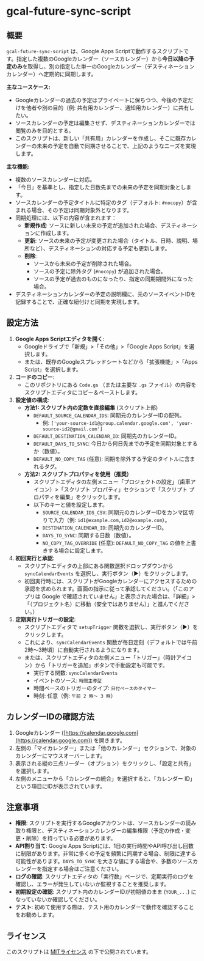 # gcal-future-sync-script

## 概要

`gcal-future-sync-script` は、Google Apps Scriptで動作するスクリプトです。指定した複数のGoogleカレンダー（ソースカレンダー）から**今日以降の予定のみ**を取得し、別の指定した単一のGoogleカレンダー（デスティネーションカレンダー）へ定期的に同期します。

**主なユースケース:**

* Googleカレンダーの過去の予定はプライベートに保ちつつ、今後の予定だけを他者や別の目的（例: 共有用カレンダー、通知用カレンダー）に共有したい。
* ソースカレンダーの予定は編集させず、デスティネーションカレンダーでは閲覧のみを目的とする。
* このスクリプトは、新しい「共有用」カレンダーを作成し、そこに既存カレンダーの未来の予定を自動で同期させることで、上記のようなニーズを実現します。

**主な機能:**

* 複数のソースカレンダーに対応。
* 「今日」を基準とし、指定した日数先までの未来の予定を同期対象とします。
* ソースカレンダーの予定タイトルに特定のタグ（デフォルト: `#nocopy`）が含まれる場合、その予定は同期対象外となります。
* 同期処理には、以下の内容が含まれます：
    * **新規作成**: ソースに新しい未来の予定が追加された場合、デスティネーションに作成します。
    * **更新**: ソースの未来の予定が変更された場合（タイトル、日時、説明、場所など）、デスティネーションの対応する予定も更新します。
    * **削除**:
        * ソースから未来の予定が削除された場合。
        * ソースの予定に除外タグ (`#nocopy`) が追加された場合。
        * ソースの予定が過去のものになったり、指定の同期期間外になった場合。
* デスティネーションカレンダーの予定の説明欄に、元のソースイベントIDを記録することで、正確な紐付けと同期を実現します。

## 設定方法

1.  **Google Apps Scriptエディタを開く**:
    * Googleドライブで「新規」>「その他」>「Google Apps Script」を選択します。
    * または、既存のGoogleスプレッドシートなどから「拡張機能」>「Apps Script」を選択します。
2.  **コードのコピー**:
    * このリポジトリにある `Code.gs` （または主要な `.gs` ファイル）の内容をスクリプトエディタにコピー＆ペーストします。
3.  **設定値の構成**:
    * **方法1: スクリプト内の定数を直接編集** (スクリプト上部)
        * `DEFAULT_SOURCE_CALENDAR_IDS`: 同期元のカレンダーIDの配列。
            * 例: `['your-source-id1@group.calendar.google.com', 'your-source-id2@gmail.com']`
        * `DEFAULT_DESTINATION_CALENDAR_ID`: 同期先のカレンダーID。
        * `DEFAULT_DAYS_TO_SYNC`: 今日から何日先までの予定を同期対象とするか（数値）。
        * `DEFAULT_NO_COPY_TAG` (任意): 同期を除外する予定のタイトルに含まれるタグ。
    * **方法2: スクリプトプロパティを使用（推奨）**
        * スクリプトエディタの左側メニュー「プロジェクトの設定」（歯車アイコン）>「スクリプト プロパティ」セクションで「スクリプト プロパティを編集」をクリックします。
        * 以下のキーと値を設定します。
            * `SOURCE_CALENDAR_IDS_CSV`: 同期元のカレンダーIDをカンマ区切りで入力（例: `id1@example.com,id2@example.com`）。
            * `DESTINATION_CALENDAR_ID`: 同期先のカレンダーID。
            * `DAYS_TO_SYNC`: 同期する日数（数値）。
            * `NO_COPY_TAG_OVERRIDE` (任意): `DEFAULT_NO_COPY_TAG` の値を上書きする場合に設定します。
4.  **初回実行と承認**:
    * スクリプトエディタの上部にある関数選択ドロップダウンから `syncCalendarEvents` を選択し、実行ボタン（▶）をクリックします。
    * 初回実行時には、スクリプトがGoogleカレンダーにアクセスするための承認を求められます。画面の指示に従って承認してください。（「このアプリは Google で確認されていません」と表示された場合は、「詳細」>「（プロジェクト名）に移動（安全ではありません）」と進んでください。）
5.  **定期実行トリガーの設定**:
    * スクリプトエディタで `setupTrigger` 関数を選択し、実行ボタン（▶）をクリックします。
    * これにより、`syncCalendarEvents` 関数が毎日定刻（デフォルトでは午前2時～3時頃）に自動実行されるようになります。
    * または、スクリプトエディタの左側メニュー「トリガー」（時計アイコン）から「トリガーを追加」ボタンで手動設定も可能です。
        * 実行する関数: `syncCalendarEvents`
        * イベントのソース: `時間主導型`
        * 時間ベースのトリガーのタイプ: `日付ベースのタイマー`
        * 時刻: 任意（例: `午前 2 時～ 3 時`）

## カレンダーIDの確認方法

1.  Googleカレンダー ([https://calendar.google.com](https://calendar.google.com)) を開きます。
2.  左側の「マイカレンダー」または「他のカレンダー」セクションで、対象のカレンダーにマウスオーバーします。
3.  表示される縦の三点リーダー（オプション）をクリックし、「設定と共有」を選択します。
4.  左側のメニューから「カレンダーの統合」を選択すると、「カレンダー ID」という項目にIDが表示されています。

## 注意事項

* **権限**: スクリプトを実行するGoogleアカウントは、ソースカレンダーの読み取り権限と、デスティネーションカレンダーの編集権限（予定の作成・変更・削除）を持っている必要があります。
* **API割り当て**: Google Apps Scriptには、1日の実行時間やAPI呼び出し回数に制限があります。非常に多くの予定を頻繁に同期する場合、制限に達する可能性があります。`DAYS_TO_SYNC` を大きな値にする場合や、多数のソースカレンダーを指定する場合はご注意ください。
* **ログの確認**: スクリプトエディタの「実行数」ページで、定期実行のログを確認し、エラーが発生していないか監視することを推奨します。
* **初期設定の確認**: スクリプト内のカレンダーIDが初期値のまま (`YOUR_...`) になっていないか確認してください。
* **テスト**: 初めて使用する際は、テスト用のカレンダーで動作を確認することをお勧めします。

## ライセンス

このスクリプトは [MITライセンス](LICENSE.txt) の下で公開されています。


